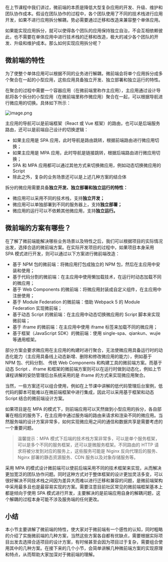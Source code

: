 ﻿在上节课程中我们讲过，微前端的本质是降低大型复杂应用的开发、升级、维护和团队协作成本。假设在团队协作的过程中，各个团队使用了不同的技术栈进行应用开发，如果不进行应用拆分解耦，势必需要通过迁移和改造来兼容整个单体应用。

如果能实现应用拆分，就可以使得各个团队的应用保持独立自治，不会互相依赖彼此，也不需要在单体应用中进行技术栈的迁移和改造，极大的减少各个团队的开发、升级和维护成本。那么如何实现应用拆分呢？

## 微前端的特性

为了使整个单体应用可以根据不同的业务进行解耦，微前端会将单个应用拆分成多个聚合在一起的小型应用，这些应用具备独立开发、独立部署和独立运行的特性。

在聚合的过程中需要一个容器应用（在微前端里称作主应用），主应用通过设计导航将各个拆分的小型应用（在微前端里称作微应用）聚合在一起，可以根据导航进行微应用的切换。具体如下所示：

![image.png](https://p6-juejin.byteimg.com/tos-cn-i-k3u1fbpfcp/72af6870549e4c54aae944c0aea20bef~tplv-k3u1fbpfcp-watermark.image?)

主应用的导航可以是前端框架（React 或 Vue 框架）的路由，也可以是后端服务路由，还可以是前端自己设计的切换逻辑：

-   如果主应用是 SPA 应用，此时导航是路由跳转，根据前端路由进行微应用切换；
-   如果主应用是 MPA 应用，此时导航是链接跳转，根据后端路由进行微应用切换；
-   SPA 和 MPA 应用都可以通过其他方式来切换微应用，例如动态切换微应用的 Script
-   除此之外，复杂的业务场景还可以是上述几种方案的结合体

拆分的微应用需要具备**独立开发、独立部署和独立运行的特性：**


- 微应用可以采用不同的技术栈，支持**独立开发；**
- 微应用可以单独部署到不同的服务器上，支持**独立部署；**
- 微应用的运行可以不依赖其他微应用，支持**独立运行。**

## 微前端的方案有哪些？

在了解了微前端能解决哪些业务场景以及特性之后，我们可以根据项目的实际情况出发，选择合适的微前端方案。在实际开发项目的过程中，如果项目本身采用 SPA 模式进行开发，则可以通过以下方案进行微前端改造：

-   基于 NPM 包的微前端：将微应用打包成独立的 NPM 包，然后在主应用中安装和使用；
-   基于代码分割的微前端：在主应用中使用懒加载技术，在运行时动态加载不同的微应用；
-   基于 Web Components 的微前端：将微应用封装成自定义组件，在主应用中注册使用；
-   基于 Module Federation 的微前端：借助 Webpack 5 的 Module Federation 实现微前端；
-   基于动态 Script 的微前端：在主应用中动态切换微应用的 Script 脚本来实现微前端；
-   基于 iframe 的微前端：在主应用中使用 iframe 标签来加载不同的微应用；
-   基于框架（JavaScript SDK）的微前端：使用 single-spa、qiankun、wujie 等通用框架。

部分方案会要求微应用在主应用的构建时进行聚合，无法使微应用具备运行时的动态化能力（主应用具备线上动态新增、删除和修改微应用的能力），例如基于 NPM 包、代码分割、 传统 Web Components 和构建工具的微前端方案。而基于动态 Script 、iframe 和框架的微前端方案则可以在运行时做到动态化，例如上节课程讲解的安防管理后台系统采用的是 iframe 的方式来实现微应用聚合。

当然，一些方案还可以组合使用，例如在上节课中讲解的低代码管理后台案例，低代码的脚本可能难以在微前端框架中进行集成，因此可以采用基于框架和动态 Script 结合的微前端设计方案。

如果项目是在 MPA 的模式下，则前端应用可以天然做到小型应用的拆分，各自部署在相应的服务下，在主应用中通过服务端的路由来请求和渲染不同的微应用。当然服务端的设计方案非常多，如何实现微应用之间的通信和数据共享是需要考虑的一个重要问题。

> 温馨提示：MPA 模式下后端的技术栈方案非常多，可以是单个服务框架，可以是多个不同的服务框架，还可以是微服务框架。不同路由的 HTTP 请求将被分发到对应的服务上，这些服务可能是 Niginx 反向代理后的服务、Nginx 部署的静态资源服务、CDN 服务以及对象存储服务等。

采用 MPA 的模式设计微前端可以使前后端采用不同的技术框架来实现，从而解决更加宽泛的团队协作问题。同时这种方式对于整体框架的设计更加灵活多变，可以很好解决不同技术栈之间因为差异大而难以进行迁移和兼容的问题，是微前端架构中采用最多且也是最容易实现的方案。需要注意目前社区常见的微前端框架基本上都是倾向于使用 SPA 模式进行开发，主要解决的是前端应用自身的解耦问题，这个解耦的过程本身可能不涉及服务端的任何更改。

## 小结

本小节主要讲解了微前端的特性，使大家对于微前端有一个感性的认知，同时粗略的介绍了实施微前端的几种方案，当然这些方案各自都有优缺点，需要根据实际项目出发去选择合适项目的设计方案，有时候甚至会因为项目过于复杂，需要组合使用其中的几种方案。在接下来的几个小节，会简单讲解几种微前端方案的实现原理和特点，从而帮助大家加深对于微前端的理解。
